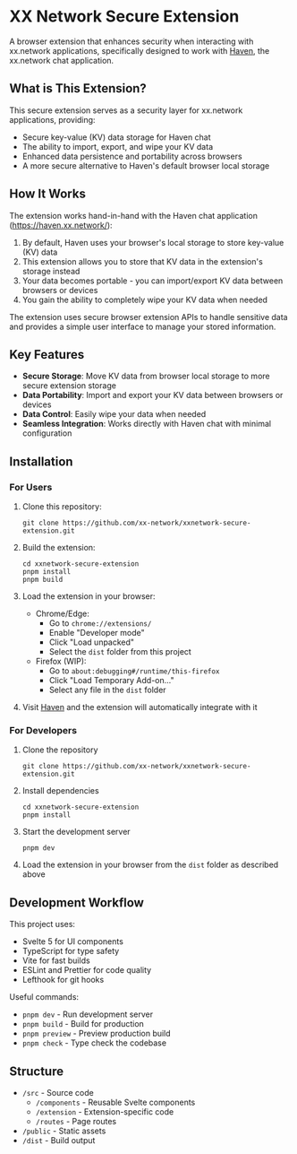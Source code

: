 # XX Network Secure Extension

A browser extension that enhances security when interacting with xx.network applications, specifically designed to work with [Haven](https://haven.xx.network/), the xx.network chat application.

## What is This Extension?

This secure extension serves as a security layer for xx.network applications, providing:

- Secure key-value (KV) data storage for Haven chat
- The ability to import, export, and wipe your KV data
- Enhanced data persistence and portability across browsers
- A more secure alternative to Haven's default browser local storage

## How It Works

The extension works hand-in-hand with the Haven chat application (https://haven.xx.network/):

1. By default, Haven uses your browser's local storage to store key-value (KV) data
2. This extension allows you to store that KV data in the extension's storage instead
3. Your data becomes portable - you can import/export KV data between browsers or devices
4. You gain the ability to completely wipe your KV data when needed

The extension uses secure browser extension APIs to handle sensitive data and provides a simple user interface to manage your stored information.

## Key Features

- **Secure Storage**: Move KV data from browser local storage to more secure extension storage
- **Data Portability**: Import and export your KV data between browsers or devices
- **Data Control**: Easily wipe your data when needed
- **Seamless Integration**: Works directly with Haven chat with minimal configuration

## Installation

### For Users

1. Clone this repository:
   ```
   git clone https://github.com/xx-network/xxnetwork-secure-extension.git
   ```

2. Build the extension:
   ```
   cd xxnetwork-secure-extension
   pnpm install
   pnpm build
   ```

3. Load the extension in your browser:
   - Chrome/Edge:
     - Go to `chrome://extensions/`
     - Enable "Developer mode"
     - Click "Load unpacked"
     - Select the `dist` folder from this project
   - Firefox (WIP):
     - Go to `about:debugging#/runtime/this-firefox`
     - Click "Load Temporary Add-on..."
     - Select any file in the `dist` folder

4. Visit [Haven](https://haven.xx.network/) and the extension will automatically integrate with it

### For Developers

1. Clone the repository
   ```
   git clone https://github.com/xx-network/xxnetwork-secure-extension.git
   ```

2. Install dependencies
   ```
   cd xxnetwork-secure-extension
   pnpm install
   ```

3. Start the development server
   ```
   pnpm dev
   ```

4. Load the extension in your browser from the `dist` folder as described above

## Development Workflow

This project uses:
- Svelte 5 for UI components
- TypeScript for type safety
- Vite for fast builds
- ESLint and Prettier for code quality
- Lefthook for git hooks

Useful commands:
- `pnpm dev` - Run development server
- `pnpm build` - Build for production
- `pnpm preview` - Preview production build
- `pnpm check` - Type check the codebase

## Structure

- `/src` - Source code
  - `/components` - Reusable Svelte components
  - `/extension` - Extension-specific code
  - `/routes` - Page routes
- `/public` - Static assets
- `/dist` - Build output






